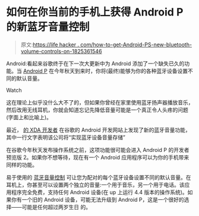# 如何在你当前的手机上获得 Android P 的新蓝牙音量控制

> 原文:[https://life hacker . com/how-to-get-Android-PS-new-bluetooth-volume-controls-on-1825361546](https://lifehacker.com/how-to-get-android-ps-new-bluetooth-volume-controls-on-1825361546)

Android:看起来谷歌终于在下一次大更新中为 Android 添加了一个缺失已久的功能。当 [Android P](https://lifehacker.com/how-to-get-android-p-on-your-phone-right-now-1823615465) 在今年秋天到来时，你将(最终)能够为你的各种蓝牙设备设置不同的默认音量。

Watch

这在理论上似乎没什么大不了的，但如果你曾经在家里使用蓝牙扬声器播放音乐，然后改用无线耳机，你就会知道忘记先降低音量可能是一个真正令人头疼的问题(字面上和比喻上)。

最近， [的 XDA 开发者](https://www.xda-developers.com/android-p-automatically-remember-bluetooth-device-volume-levels/) 在谷歌的 Android 开发网站上发现了新的蓝牙音量功能，其中一行文字表明该公司将“实现蓝牙设备音量存储”

在谷歌今年秋天发布操作系统之前，这项功能很可能会进入 Android P 的开发者预览版 2。如果你不想等待，现在有一个 Android 应用程序可以为你的手机带来同样的功能。

易于使用的 [蓝牙音量控制](https://play.google.com/store/apps/details?id=eu.darken.bluemusic) 可让您为配对的每个蓝牙设备设置不同的默认音量。在耳机上，你甚至可以设置两个独立的音量:一个用于音乐，另一个用于电话。该应用程序完全免费，支持任何 Android 设备(在 up 上运行 4.4 版本的操作系统)。如果你有一个旧的 Android 设备，可能无法升级到 Android P，这是一个很好的选择——可能是任何超过两岁生日 的。